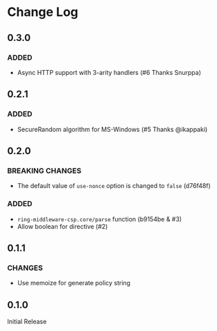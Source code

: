 # Change Log

## 0.3.0
### ADDED
- Async HTTP support with 3-arity handlers (#6 Thanks Snurppa)

## 0.2.1
### ADDED
- SecureRandom algorithm for MS-Windows (#5 Thanks @ikappaki)

## 0.2.0
### BREAKING CHANGES
- The default value of `use-nonce` option is changed to `false` (d76f48f)

### ADDED
- `ring-middleware-csp.core/parse` function (b9154be & #3)
- Allow boolean for directive (#2)

## 0.1.1
### CHANGES
- Use memoize for generate policy string

## 0.1.0
Initial Release
